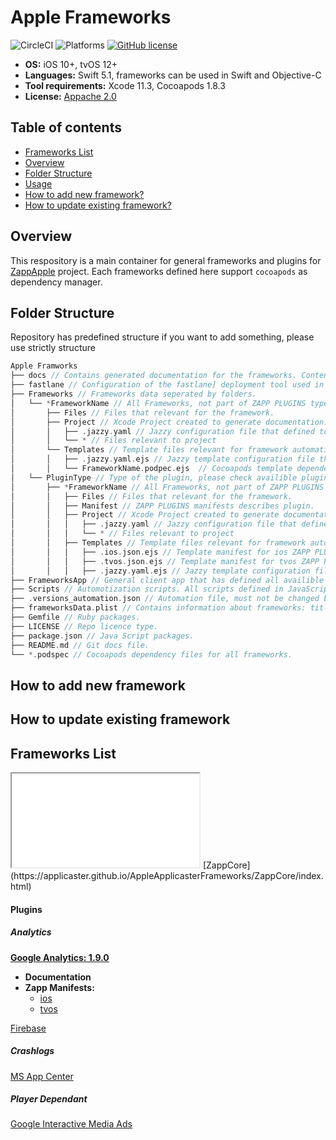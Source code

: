 # Apple Frameworks

![CircleCI](https://circleci.com/gh/applicaster/AppleApplicasterFrameworks.svg?style=svg&circle-token=8fedcc78af0010cec307b550771857ed27eee835)
![Platforms](https://img.shields.io/badge/Platforms-iOS%20|%20tvOS-f6b854.svg)
[![GitHub license](https://img.shields.io/github/license/applicaster/AppleApplicasterFrameworks)](https://github.com/applicaster/AppleApplicasterFrameworks/blob/master/LICENSE)

- **OS:** iOS 10+, tvOS 12+
- **Languages:** Swift 5.1, frameworks can be used in Swift and Objective-C
- **Tool requirements:** Xcode 11.3, Cocoapods 1.8.3
- **License:** [Appache 2.0](https://github.com/applicaster/AppleApplicasterFrameworks/blob/master/LICENSE)

## Table of contents
- [Frameworks List](#frameworks_list)
- [Overview](#overview)
- [Folder Structure](#folder_structure)
- [Usage](#usage)
- [How to add new framework?](#how_to_add_new_framework)
- [How to update existing framework?](#how_to_update_framework)

## Overview

This respository is a main container for general frameworks and plugins for [ZappApple](https://github.com/applicaster/AppleApplicasterFrameworks) project. Each frameworks defined here support `cocoapods` as dependency manager.

## Folder Structure
Repository has predefined structure if you want to add something, please use strictly structure

```swift
Apple Framworks
├── docs // Contains generated documentation for the frameworks. Content are generates automatically.
├── fastlane // Configuration of the fastlane] deployment tool used in CI.
├── Frameworks // Frameworks data seperated by folders.
│   └── *FrameworkName // All Frameworks, not part of ZAPP PLUGINS type.
│       ├── Files // Files that relevant for the framework.
│       ├── Project // Xcode Project created to generate documentation.
│       │   ├── .jazzy.yaml // Jazzy configuration file that defined to create auto generated docs
│       │   └── * // Files relevant to project
│       └── Templates // Template files relevant for framework automation.
│       │   ├── .jazzy.yaml.ejs // Jazzy template configuration file that defined to create auto generated docs.
│       │   └── FrameworkName.podpec.ejs  // Cocoapods template dependency.
│   └── PluginType // Type of the plugin, please check availible plugin list below
│       ├── *FrameworkName // All Frameworks, not part of ZAPP PLUGINS type.
│       │   ├── Files // Files that relevant for the framework.
│       │   ├── Manifest // ZAPP PLUGINS manifests describes plugin.
│       │   ├── Project // Xcode Project created to generate documentation.
│       │   │   ├── .jazzy.yaml // Jazzy configuration file that defined to create auto generated docs
│       │   │   └── * // Files relevant to project
│       │   ├── Templates // Template files relevant for framework automation.
│       │   │   ├── .ios.json.ejs // Template manifest for ios ZAPP PLUGIN structure.
│       │   │   ├── .tvos.json.ejs // Template manifest for tvos ZAPP PLUGIN structure.
│       │   │   ├── .jazzy.yaml.ejs // Jazzy template configuration file that defined to create auto generated docs.
├── FrameworksApp // General client app that has defined all availible frameworks.
├── Scripts // Automotization scripts. All scripts defined in JavaScript.
├── .versions_automation.json // Automation file, must not be changed by user. Contains JSON with title and version of each framework.
├── frameworksData.plist // Contains information about frameworks: title, version and etc.
├── Gemfile // Ruby packages.
├── LICENSE // Repo licence type.
├── package.json // Java Script packages.
├── README.md // Git docs file.
└── *.podspec // Cocoapods dependency files for all frameworks.
```

## How to add new framework

## How to update existing framework

## Frameworks List

<html>
  <iframe src="1.md" seamless></iframe>
</html>
[ZappCore](https://applicaster.github.io/AppleApplicasterFrameworks/ZappCore/index.html)

#### Plugins

##### Analytics

[**Google Analytics: 1.9.0**](https://applicaster.github.io/AppleApplicasterFrameworks/ZappGoogleAnalytics/index.html)
- **Documentation**
- **Zapp Manifests:**
	- [ios](https://zapp.applicaster.com/admin/plugin_versions?id=zapp_google_analytics&platform=ios)
	- [tvos](https://zapp.applicaster.com/admin/plugin_versions?id=zapp_google_analytics&platform=tvos)


[Firebase](https://applicaster.github.io/AppleApplicasterFrameworks/ZappFirebaseAnalytics/index.html)

##### Crashlogs

[MS App Center](https://applicaster.github.io/AppleApplicasterFrameworks/ZappCrashlogsMsAppCenter/index.html)

##### Player Dependant

[Google Interactive Media Ads](https://applicaster.github.io/AppleApplicasterFrameworks/ZappGoogleInteractiveMediaAds/index.html)
